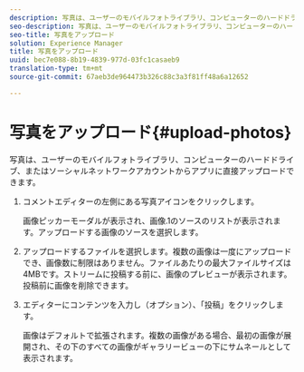 ```yaml
---
description: 写真は、ユーザーのモバイルフォトライブラリ、コンピューターのハードドライブ、またはソーシャルネットワークアカウントからアプリに直接アップロードできます。
seo-description: 写真は、ユーザーのモバイルフォトライブラリ、コンピューターのハードドライブ、またはソーシャルネットワークアカウントからアプリに直接アップロードできます。
seo-title: 写真をアップロード
solution: Experience Manager
title: 写真をアップロード
uuid: bec7e088-8b19-4839-977d-03fc1casaeb9
translation-type: tm+mt
source-git-commit: 67aeb3de964473b326c88c3a3f81ff48a6a12652

---
```



# 写真をアップロード{#upload-photos}

写真は、ユーザーのモバイルフォトライブラリ、コンピューターのハードドライブ、またはソーシャルネットワークアカウントからアプリに直接アップロードできます。

1. コメントエディターの左側にある写真アイコンをクリックします。

   画像ピッカーモーダルが表示され、画像.1のソースのリストが表示されます。アップロードする画像のソースを選択します。
1. アップロードするファイルを選択します。複数の画像は一度にアップロードでき、画像数に制限はありません。ファイルあたりの最大ファイルサイズは4MBです。ストリームに投稿する前に、画像のプレビューが表示されます。投稿前に画像を削除できます。
1. エディターにコンテンツを入力し（オプション）、「投稿」をクリックします。

   画像はデフォルトで拡張されます。複数の画像がある場合、最初の画像が展開され、その下のすべての画像がギャラリービューの下にサムネールとして表示されます。